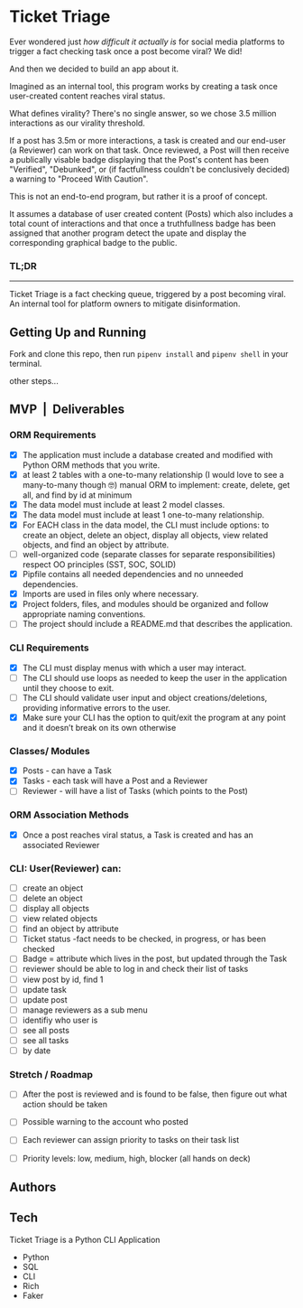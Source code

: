 # Ticket Triage
Ever wondered just *how difficult it actually is* for social media platforms to trigger a fact checking task once a post become viral? We did! 

And then we decided to build an app about it. 

Imagined as an internal tool, this program works by creating a task once user-created content reaches viral status. 

What defines virality? There's no single answer, so we chose 3.5 million interactions as our virality threshold.

If a post has 3.5m or more interactions, a task is created and our end-user (a Reviewer) can work on that task. Once reviewed, a Post will then receive a publically visable badge displaying that the Post's content has been "Verified", "Debunked", or (if factfullness couldn't be conclusively decided) a warning to "Proceed With Caution".

This is not an end-to-end program, but rather it is a proof of concept. 

It assumes a database of user created content (Posts) which also includes a total count of interactions and that once a truthfullness badge has been assigned that another program detect the upate and display the corresponding graphical badge to the public.



### TL;DR
---
Ticket Triage is a fact checking queue, triggered by a post becoming viral. An internal tool for platform owners to mitigate disinformation.



## Getting Up and Running
Fork and clone this repo, then run ```pipenv install``` and ```pipenv shell``` in your terminal.

other steps...



## MVP &nbsp;|&nbsp; Deliverables
### ORM Requirements
- [x] The application must include a database created and modified with Python ORM methods that you write.
- [x] at least 2 tables with a one-to-many relationship (I would love to see a many-to-many though 🤓) manual ORM to implement: create, delete, get all, and find by id at minimum
- [x] The data model must include at least 2 model classes.
- [x] The data model must include at least 1 one-to-many relationship.
- [x] For EACH class in the data model, the CLI must include options: to create an object, delete an object, display all objects, view related objects, and find an object by attribute.
- [ ] well-organized code (separate classes for separate responsibilities) respect OO principles (SST, SOC, SOLID)
- [x] Pipfile contains all needed dependencies and no unneeded dependencies.
- [x] Imports are used in files only where necessary.
- [x] Project folders, files, and modules should be organized and follow appropriate naming conventions.
- [ ] The project should include a README.md that describes the application.

### CLI Requirements
- [x] The CLI must display menus with which a user may interact.
- [ ] The CLI should use loops as needed to keep the user in the application until they choose to exit.
- [ ] The CLI should validate user input and object creations/deletions, providing informative errors to the user.
- [x] Make sure your CLI has the option to quit/exit the program at any point and it doesn’t break on its own otherwise

### Classes/ Modules
- [x] Posts - can have a Task
- [x] Tasks - each task will have a Post and a Reviewer
- [ ] Reviewer - will have a list of Tasks (which points to the Post)

### ORM Association Methods
- [x] Once a post reaches viral status, a Task is created and has an associated Reviewer

### CLI: User(Reviewer) can:
- [ ] create an object
- [ ] delete an object 
- [ ] display all objects 
- [ ] view related objects 
- [ ] find an object by attribute
- [ ] Ticket status -fact needs to be checked, in progress, or has been checked
- [ ] Badge = attribute which lives in the post, but updated through the Task
- [ ] reviewer should be able to log in and check their list of tasks
- [ ] view post by id, find 1
- [ ] update task 
- [ ] update post
- [ ] manage reviewers as a sub menu
- [ ] identifiy who user is
- [ ] see all posts
- [ ] see all tasks
- [ ] by date

### Stretch / Roadmap
- [ ] After the post is reviewed and is found to be false, then figure out what action should be taken
- [ ] Possible warning to the account who posted
- [ ] Each reviewer can assign priority to tasks on their task list 
- [ ] Priority levels: low, medium, high, blocker (all hands on deck)



## Authors



## Tech
Ticket Triage is a Python CLI Application
- Python
- SQL
- CLI
- Rich
- Faker
